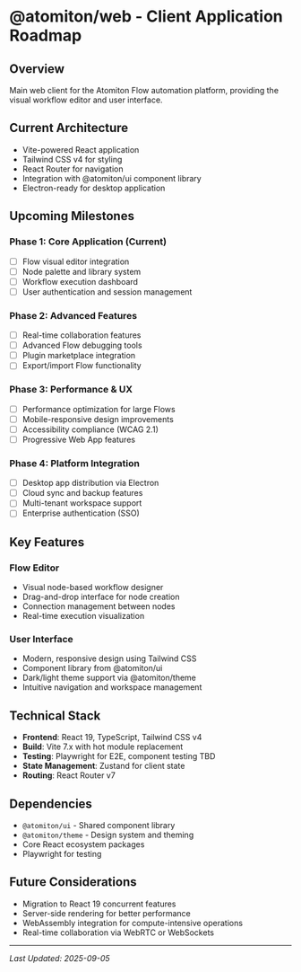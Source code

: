 # @atomiton/web - Client Application Roadmap

## Overview

Main web client for the Atomiton Flow automation platform, providing the
visual workflow editor and user interface.

## Current Architecture

- Vite-powered React application
- Tailwind CSS v4 for styling
- React Router for navigation
- Integration with @atomiton/ui component library
- Electron-ready for desktop application

## Upcoming Milestones

### Phase 1: Core Application (Current)

- [ ] Flow visual editor integration
- [ ] Node palette and library system
- [ ] Workflow execution dashboard
- [ ] User authentication and session management

### Phase 2: Advanced Features

- [ ] Real-time collaboration features
- [ ] Advanced Flow debugging tools
- [ ] Plugin marketplace integration
- [ ] Export/import Flow functionality

### Phase 3: Performance & UX

- [ ] Performance optimization for large Flows
- [ ] Mobile-responsive design improvements
- [ ] Accessibility compliance (WCAG 2.1)
- [ ] Progressive Web App features

### Phase 4: Platform Integration

- [ ] Desktop app distribution via Electron
- [ ] Cloud sync and backup features
- [ ] Multi-tenant workspace support
- [ ] Enterprise authentication (SSO)

## Key Features

### Flow Editor

- Visual node-based workflow designer
- Drag-and-drop interface for node creation
- Connection management between nodes
- Real-time execution visualization

### User Interface

- Modern, responsive design using Tailwind CSS
- Component library from @atomiton/ui
- Dark/light theme support via @atomiton/theme
- Intuitive navigation and workspace management

## Technical Stack

- **Frontend**: React 19, TypeScript, Tailwind CSS v4
- **Build**: Vite 7.x with hot module replacement
- **Testing**: Playwright for E2E, component testing TBD
- **State Management**: Zustand for client state
- **Routing**: React Router v7

## Dependencies

- `@atomiton/ui` - Shared component library
- `@atomiton/theme` - Design system and theming
- Core React ecosystem packages
- Playwright for testing

## Future Considerations

- Migration to React 19 concurrent features
- Server-side rendering for better performance
- WebAssembly integration for compute-intensive operations
- Real-time collaboration via WebRTC or WebSockets

---

_Last Updated: 2025-09-05_
